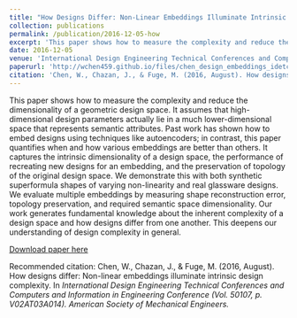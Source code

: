 ```yaml
---
title: "How Designs Differ: Non-Linear Embeddings Illuminate Intrinsic Design Complexity"
collection: publications
permalink: /publication/2016-12-05-how
excerpt: 'This paper shows how to measure the complexity and reduce the dimensionality of a geometric design space. It assumes that high-dimensional design parameters actually lie in a much lower-dimensional space that represents semantic attributes. Past work has shown how to embed designs using techniques like autoencoders; in contrast, this paper quantifies when and how various embeddings are better than others. It captures the intrinsic dimensionality of a design space, the performance of recreating new designs for an embedding, and the preservation of topology of the original design space. We demonstrate this with both synthetic superformula shapes of varying non-linearity and real glassware designs. We evaluate multiple embeddings by measuring shape reconstruction error, topology preservation, and required semantic space dimensionality. Our work generates fundamental knowledge about the inherent complexity of a design space and how designs differ from one another. This deepens our understanding of design complexity in general.'
date: 2016-12-05
venue: 'International Design Engineering Technical Conferences and Computers and Information in Engineering Conference'
paperurl: 'http://wchen459.github.io/files/chen_design_embeddings_idetc_2016.pdf'
citation: 'Chen, W., Chazan, J., & Fuge, M. (2016, August). How designs differ: Non-linear embeddings illuminate intrinsic design complexity. In International Design Engineering Technical Conferences and Computers and Information in Engineering Conference (Vol. 50107, p. V02AT03A014). American Society of Mechanical Engineers.'
---
```

This paper shows how to measure the complexity and reduce the dimensionality of a geometric design space. It assumes that high-dimensional design parameters actually lie in a much lower-dimensional space that represents semantic attributes. Past work has shown how to embed designs using techniques like autoencoders; in contrast, this paper quantifies when and how various embeddings are better than others. It captures the intrinsic dimensionality of a design space, the performance of recreating new designs for an embedding, and the preservation of topology of the original design space. We demonstrate this with both synthetic superformula shapes of varying non-linearity and real glassware designs. We evaluate multiple embeddings by measuring shape reconstruction error, topology preservation, and required semantic space dimensionality. Our work generates fundamental knowledge about the inherent complexity of a design space and how designs differ from one another. This deepens our understanding of design complexity in general.

[Download paper here](http://wchen459.github.io/files/chen_design_embeddings_idetc_2016.pdf)

Recommended citation: Chen, W., Chazan, J., & Fuge, M. (2016, August). How designs differ: Non-linear embeddings illuminate intrinsic design complexity. In <i>International Design Engineering Technical Conferences and Computers and Information in Engineering Conference<i> (Vol. 50107, p. V02AT03A014). American Society of Mechanical Engineers.
